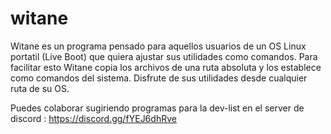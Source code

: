 # witane

Witane es un programa pensado para aquellos usuarios de un OS Linux portatil (Live Boot) que quiera ajustar sus utilidades como comandos. Para facilitar esto Witane copia los archivos de una ruta absoluta y los establece como comandos del sistema. Disfrute de sus utilidades desde cualquier ruta de su OS.


Puedes colaborar sugiriendo programas para la dev-list en el server de discord : https://discord.gg/fYEJ6dhRve
